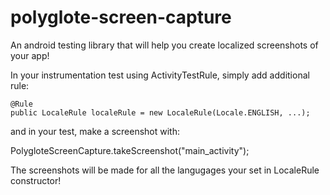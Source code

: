 # polyglote-screen-capture
An android testing library that will help you create localized screenshots of your app!


In your instrumentation test using ActivityTestRule, simply add additional rule:

    @Rule
    public LocaleRule localeRule = new LocaleRule(Locale.ENGLISH, ...);
    
and in your test, make a screenshot with:

  PolygloteScreenCapture.takeScreenshot("main_activity");
  
The screenshots will be made for all the langugages your set in LocaleRule constructor!

